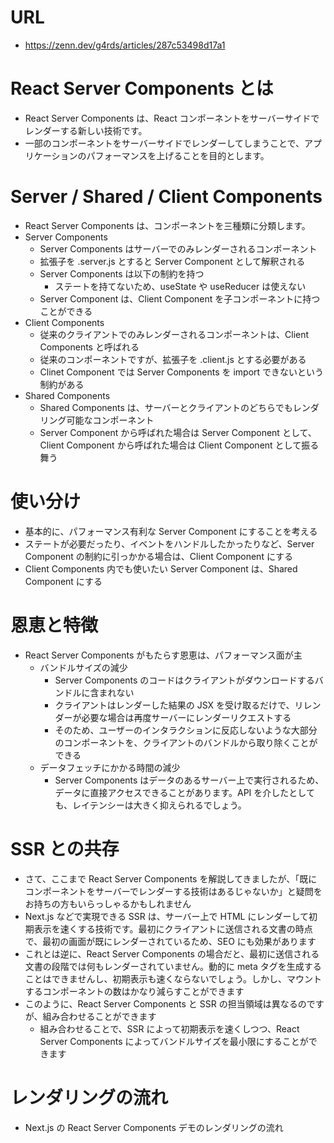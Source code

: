 # URL

- https://zenn.dev/g4rds/articles/287c53498d17a1

# React Server Components とは

- React Server Components は、React コンポーネントをサーバーサイドでレンダーする新しい技術です。
- 一部のコンポーネントをサーバーサイドでレンダーしてしまうことで、アプリケーションのパフォーマンスを上げることを目的とします。

# Server / Shared / Client Components

- React Server Components は、コンポーネントを三種類に分類します。
- Server Components
  - Server Components はサーバーでのみレンダーされるコンポーネント
  - 拡張子を .server.js とすると Server Component として解釈される
  - Server Components は以下の制約を持つ
    - ステートを持てないため、useState や useReducer は使えない
  - Server Component は、Client Component を子コンポーネントに持つことができる
- Client Components
  - 従来のクライアントでのみレンダーされるコンポーネントは、Client Components と呼ばれる
  - 従来のコンポーネントですが、拡張子を .client.js とする必要がある
  - Clinet Component では Server Components を import できないという制約がある
- Shared Components
  - Shared Components は、サーバーとクライアントのどちらでもレンダリング可能なコンポーネント
  - Server Component から呼ばれた場合は Server Component として、Client Component から呼ばれた場合は Client Component として振る舞う

# 使い分け

- 基本的に、パフォーマンス有利な Server Component にすることを考える
- ステートが必要だったり、イベントをハンドルしたかったりなど、Server Component の制約に引っかかる場合は、Client Component にする
- Client Components 内でも使いたい Server Component は、Shared Component にする

# 恩恵と特徴

- React Server Components がもたらす恩恵は、パフォーマンス面が主
  - バンドルサイズの減少
    - Server Components のコードはクライアントがダウンロードするバンドルに含まれない
    - クライアントはレンダーした結果の JSX を受け取るだけで、リレンダーが必要な場合は再度サーバーにレンダーリクエストする
    - そのため、ユーザーのインタラクションに反応しないような大部分のコンポーネントを、クライアントのバンドルから取り除くことができる
  - データフェッチにかかる時間の減少
    - Server Components はデータのあるサーバー上で実行されるため、データに直接アクセスできることがあります。API を介したとしても、レイテンシーは大きく抑えられるでしょう。

# SSR との共存

- さて、ここまで React Server Components を解説してきましたが、「既にコンポーネントをサーバーでレンダーする技術はあるじゃないか」と疑問をお持ちの方もいらっしゃるかもしれません
- Next.js などで実現できる SSR は、サーバー上で HTML にレンダーして初期表示を速くする技術です。最初にクライアントに送信される文書の時点で、最初の画面が既にレンダーされているため、SEO にも効果があります
- これとは逆に、React Server Components の場合だと、最初に送信される文書の段階では何もレンダーされていません。動的に meta タグを生成することはできませんし、初期表示も速くならないでしょう。しかし、マウントするコンポーネントの数はかなり減らすことができます
- このように、React Server Components と SSR の担当領域は異なるのですが、組み合わせることができます
  - 組み合わせることで、SSR によって初期表示を速くしつつ、React Server Components によってバンドルサイズを最小限にすることができます

# レンダリングの流れ

- Next.js の React Server Components デモのレンダリングの流れ
